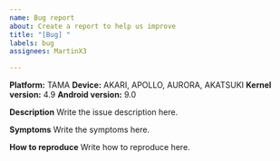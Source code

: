 ```yaml
---
name: Bug report
about: Create a report to help us improve
title: "[Bug] "
labels: bug
assignees: MartinX3

---
```


**Platform:** TAMA
**Device:** AKARI, APOLLO, AURORA, AKATSUKI
**Kernel version:** 4.9
**Android version:** 9.0

**Description**
Write the issue description here.

**Symptoms**
Write the symptoms here.

**How to reproduce**
Write how to reproduce here.
